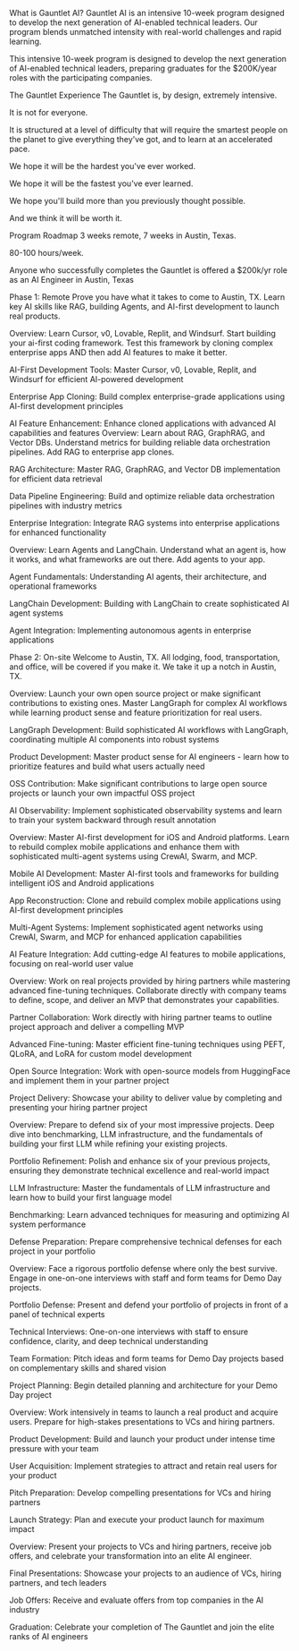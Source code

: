 What is Gauntlet AI?
Gauntlet AI is an intensive 10-week program designed to develop the next generation of AI-enabled technical leaders. Our program blends unmatched intensity with real-world challenges and rapid learning.

This intensive 10-week program is designed to develop the next generation of AI-enabled technical leaders, preparing graduates for the $200K/year roles with the participating companies.

The Gauntlet Experience
The Gauntlet is, by design, extremely intensive.

It is not for everyone.

It is structured at a level of difficulty that will require the smartest people on the planet to give everything they've got, and to learn at an accelerated pace.

We hope it will be the hardest you've ever worked.

We hope it will be the fastest you've ever learned.

We hope you'll build more than you previously thought possible.

And we think it will be worth it.

Program Roadmap
3 weeks remote, 7 weeks in Austin, Texas.

80-100 hours/week. 

Anyone who successfully completes the Gauntlet is offered a $200k/yr role as an AI Engineer in Austin, Texas

Phase 1: Remote
Prove you have what it takes to come to Austin, TX.
Learn key AI skills like RAG, building Agents, and AI-first development to launch real products.


Overview:
Learn Cursor, v0, Lovable, Replit, and Windsurf. Start building your ai-first coding framework. Test this framework by cloning complex enterprise apps AND then add AI features to make it better.

AI-First Development Tools:
Master Cursor, v0, Lovable, Replit, and Windsurf for efficient AI-powered development

Enterprise App Cloning:
Build complex enterprise-grade applications using AI-first development principles

AI Feature Enhancement:
Enhance cloned applications with advanced AI capabilities and features
Overview:
Learn about RAG, GraphRAG, and Vector DBs. Understand metrics for building reliable data orchestration pipelines. Add RAG to enterprise app clones.

RAG Architecture:
Master RAG, GraphRAG, and Vector DB implementation for efficient data retrieval

Data Pipeline Engineering:
Build and optimize reliable data orchestration pipelines with industry metrics

Enterprise Integration:
Integrate RAG systems into enterprise applications for enhanced functionality

Overview:
Learn Agents and LangChain. Understand what an agent is, how it works, and what frameworks are out there. Add agents to your app.

Agent Fundamentals:
Understanding AI agents, their architecture, and operational frameworks

LangChain Development:
Building with LangChain to create sophisticated AI agent systems

Agent Integration:
Implementing autonomous agents in enterprise applications

Phase 2: On-site
Welcome to Austin, TX. All lodging, food, transportation, and office, will be covered if you make it. We take it up a notch in Austin, TX.

Overview:
Launch your own open source project or make significant contributions to existing ones. Master LangGraph for complex AI workflows while learning product sense and feature prioritization for real users.

LangGraph Development:
Build sophisticated AI workflows with LangGraph, coordinating multiple AI components into robust systems

Product Development:
Master product sense for AI engineers - learn how to prioritize features and build what users actually need

OSS Contribution:
Make significant contributions to large open source projects or launch your own impactful OSS project

AI Observability:
Implement sophisticated observability systems and learn to train your system backward through result annotation


Overview:
Master AI-first development for iOS and Android platforms. Learn to rebuild complex mobile applications and enhance them with sophisticated multi-agent systems using CrewAI, Swarm, and MCP.

Mobile AI Development:
Master AI-first tools and frameworks for building intelligent iOS and Android applications

App Reconstruction:
Clone and rebuild complex mobile applications using AI-first development principles

Multi-Agent Systems:
Implement sophisticated agent networks using CrewAI, Swarm, and MCP for enhanced application capabilities

AI Feature Integration:
Add cutting-edge AI features to mobile applications, focusing on real-world user value

Overview:
Work on real projects provided by hiring partners while mastering advanced fine-tuning techniques. Collaborate directly with company teams to define, scope, and deliver an MVP that demonstrates your capabilities.

Partner Collaboration:
Work directly with hiring partner teams to outline project approach and deliver a compelling MVP

Advanced Fine-tuning:
Master efficient fine-tuning techniques using PEFT, QLoRA, and LoRA for custom model development

Open Source Integration:
Work with open-source models from HuggingFace and implement them in your partner project

Project Delivery:
Showcase your ability to deliver value by completing and presenting your hiring partner project

Overview:
Prepare to defend six of your most impressive projects. Deep dive into benchmarking, LLM infrastructure, and the fundamentals of building your first LLM while refining your existing projects.

Portfolio Refinement:
Polish and enhance six of your previous projects, ensuring they demonstrate technical excellence and real-world impact

LLM Infrastructure:
Master the fundamentals of LLM infrastructure and learn how to build your first language model

Benchmarking:
Learn advanced techniques for measuring and optimizing AI system performance

Defense Preparation:
Prepare comprehensive technical defenses for each project in your portfolio

Overview:
Face a rigorous portfolio defense where only the best survive. Engage in one-on-one interviews with staff and form teams for Demo Day projects.

Portfolio Defense:
Present and defend your portfolio of projects in front of a panel of technical experts

Technical Interviews:
One-on-one interviews with staff to ensure confidence, clarity, and deep technical understanding

Team Formation:
Pitch ideas and form teams for Demo Day projects based on complementary skills and shared vision

Project Planning:
Begin detailed planning and architecture for your Demo Day project

Overview:
Work intensively in teams to launch a real product and acquire users. Prepare for high-stakes presentations to VCs and hiring partners.

Product Development:
Build and launch your product under intense time pressure with your team

User Acquisition:
Implement strategies to attract and retain real users for your product

Pitch Preparation:
Develop compelling presentations for VCs and hiring partners

Launch Strategy:
Plan and execute your product launch for maximum impact

Overview:
Present your projects to VCs and hiring partners, receive job offers, and celebrate your transformation into an elite AI engineer.

Final Presentations:
Showcase your projects to an audience of VCs, hiring partners, and tech leaders

Job Offers:
Receive and evaluate offers from top companies in the AI industry

Graduation:
Celebrate your completion of The Gauntlet and join the elite ranks of AI engineers


